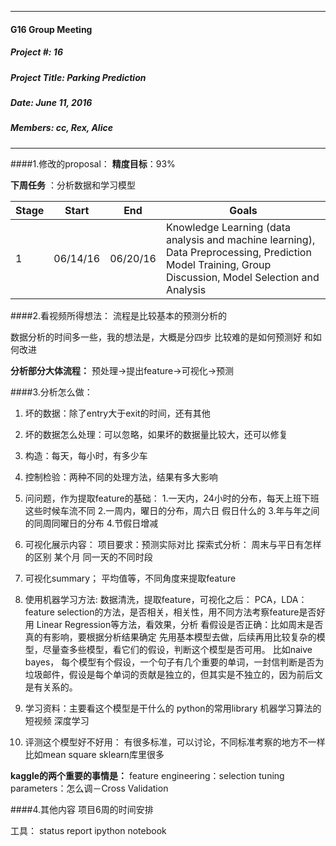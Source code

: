 
***
#### G16 Group Meeting

##### Project #: 16                         
##### Project Title: Parking Prediction

##### Date: June 11, 2016 

##### Members: cc, Rex, Alice


***

####1.修改的proposal：
**精度目标**：93%

**下周任务** ：分析数据和学习模型

| Stage | Start  | End | Goals |
| ------------- | ------------- | ------------- | ------------- |
| 1 | 06/14/16  | 06/20/16  | Knowledge Learning (data analysis and machine learning), Data Preprocessing, Prediction Model Training, Group Discussion, Model Selection and Analysis |


####2.看视频所得想法：
流程是比较基本的预测分析的

数据分析的时间多一些，我的想法是，大概是分四步 比较难的是如何预测好 和如何改进

**分析部分大体流程：**
预处理->提出feature->可视化->预测


####3.分析怎么做：
1. 坏的数据：除了entry大于exit的时间，还有其他
2. 坏的数据怎么处理：可以忽略，如果坏的数据量比较大，还可以修复
3. 构造：每天，每小时，有多少车

4. 控制检验：两种不同的处理方法，结果有多大影响
5. 问问题，作为提取feature的基础：
1.一天内，24小时的分布，每天上班下班这些时候车流不同  2.一周内，曜日的分布，周六日 假日什么的  3.年与年之间的同周同曜日的分布  4.节假日增减

6. 可视化展示内容：
项目要求：预测实际对比
探索式分析：
周末与平日有怎样的区别
某个月
同一天的不同时段

7. 可视化summary；
平均值等，不同角度来提取feature

8. 使用机器学习方法:
数据清洗，提取feature，可视化之后：
PCA，LDA：feature selection的方法，是否相关，相关性，用不同方法考察feature是否好用
Linear Regression等方法，看效果，分析
看假设是否正确：比如周末是否真的有影响，要根据分析结果确定
先用基本模型去做，后续再用比较复杂的模型，尽量查多些模型，看它们的假设，判断这个模型是否可用。
比如naive bayes，
每个模型有个假设，一个句子有几个重要的单词，一封信判断是否为垃圾邮件，假设是每个单词的贡献是独立的，但其实是不独立的，因为前后文是有关系的。

9. 学习资料：主要看这个模型是干什么的
python的常用library
机器学习算法的短视频
深度学习

10. 评测这个模型好不好用：
有很多标准，可以讨论，不同标准考察的地方不一样
比如mean square
sklearn库里很多

**kaggle的两个重要的事情是：**
feature engineering：selection
tuning parameters：怎么调－Cross Validation



####4.其他内容
项目6周的时间安排

工具：
status report
ipython notebook






